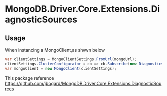 # MongoDB.Driver.Core.Extensions.DiagnosticSources

## Usage
When instancing a MongoClient,as shown below 
```csharp
var clientSettings = MongoClientSettings.FromUrl(mongoUrl);
clientSettings.ClusterConfigurator = cb => cb.Subscribe(new DiagnosticsActivityEventSubscriber());
var mongoClient = new MongoClient(clientSettings);
``` 
This package reference  https://github.com/jbogard/MongoDB.Driver.Core.Extensions.DiagnosticSources
 
